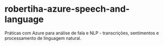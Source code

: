 # robertiha-azure-speech-and-language
Práticas com Azure para análise de fala e NLP - transcrições, sentimentos e processamento de linguagem natural.

